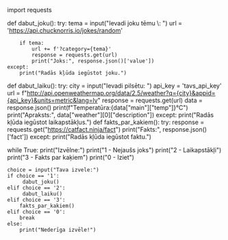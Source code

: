 import requests

def dabut_joku():
    try:
        tema = input("Ievadi joku tēmu \\: ")
        url = 'https://api.chucknorris.io/jokes/random'

        if tema:
            url += f'?category={tema}'
            response = requests.get(url)
            print("Joks:", response.json()['value'])
    except:
        print("Radās kļūda iegūstot joku.")

def dabut_laiku():
    try:
        city = input("Ievadi pilsētu: ")
        api_key = 'tavs_api_key'
        url = f"http://api.openweathermap.org/data/2.5/weather?q={city}&appid={api_key}&units=metric&lang=lv"
        response = requests.get(url)
        data = response.json()
        print(f"Temperatūra:{data["main"]["temp"]}°C")
        print("Apraksts:", data["weather"][0]["description"])
    except:
        print("Radās kļūda iegūstot laikapstākļus.")
def fakts_par_kakiem():
    try:
        response = requests.get("https://catfact.ninja/fact")
        print("Fakts:", response.json()['fact'])
    except:
        print("Radās kļūda iegūstot faktu.")

while True:
    print("Izvēlne:")
    print("1 - Nejaušs joks")
    print("2 - Laikapstākļi")
    print("3 - Fakts par kaķiem")
    print("0 - Iziet")

    choice = input("Tava izvele:")
    if choice == '1':
         dabut_joku()
    elif choice == '2':
         dabut_laiku()
    elif choice == '3':
        fakts_par_kakiem()
    elif choice == '0':
        break
    else:
        print("Nederīga izvēle!")
    

